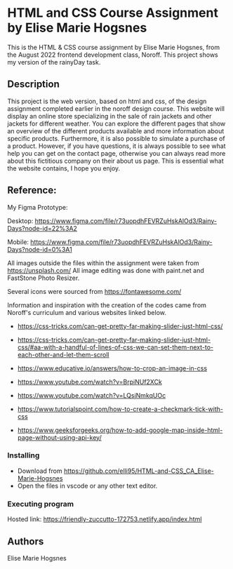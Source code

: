# HTML and CSS Course Assignment by Elise Marie Hogsnes

This is the HTML & CSS course assignment by Elise Marie Hogsnes,
from the August 2022 frontend development class, Noroff.
This project shows my version of the rainyDay task.

## Description

This project is the web version, based on html and css, of the design assignment completed earlier in the noroff design course.
This website will display an online store specializing in the sale of rain jackets and other jackets for different weather.
You can explore the different pages that show an overview of the different products available and more information about specific products.
Furthermore, it is also possible to simulate a purchase of a product.
However, if you have questions, it is always possible to see what help you can get on the contact page, otherwise you can always read more about this fictitious company on their about us page.
This is essential what the website contains, I hope you enjoy.

## Reference:

My Figma Prototype:

Desktop: https://www.figma.com/file/r73uopdhFEVRZuHskAlOd3/Rainy-Days?node-id=22%3A2

Mobile: https://www.figma.com/file/r73uopdhFEVRZuHskAlOd3/Rainy-Days?node-id=0%3A1

All images outside the files within the assignment were taken from https://unsplash.com/
All image editing was done with paint.net and FastStone Photo Resizer.

Several icons were sourced from https://fontawesome.com/

Information and inspiration with the creation of the codes came from Noroff's curriculum and various websites linked below.

- https://css-tricks.com/can-get-pretty-far-making-slider-just-html-css/

- https://css-tricks.com/can-get-pretty-far-making-slider-just-html-css/#aa-with-a-handful-of-lines-of-css-we-can-set-them-next-to-each-other-and-let-them-scroll

- https://www.educative.io/answers/how-to-crop-an-image-in-css

- https://www.youtube.com/watch?v=BrpiNUf2XCk

- https://www.youtube.com/watch?v=LQsjNmkqUOc

- https://www.tutorialspoint.com/how-to-create-a-checkmark-tick-with-css

- https://www.geeksforgeeks.org/how-to-add-google-map-inside-html-page-without-using-api-key/

### Installing

- Download from https://github.com/elli95/HTML-and-CSS_CA_Elise-Marie-Hogsnes
- Open the files in vscode or any other text editor.

### Executing program

Hosted link:
https://friendly-zuccutto-172753.netlify.app/index.html

## Authors

Elise Marie Hogsnes
